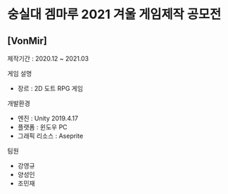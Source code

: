 숭실대 겜마루 2021 겨울 게임제작 공모전 
=============================================================

## [VonMir]

제작기간 : 2020.12 ~ 2021.03


게임 설명
* 장르 : 2D 도트 RPG 게임


개발환경 
* 엔진 : Unity 2019.4.17
* 플랫폼 : 윈도우 PC
* 그래픽 리소스 : Aseprite


팀원 
* 강영규
* 양성인
* 조민재
